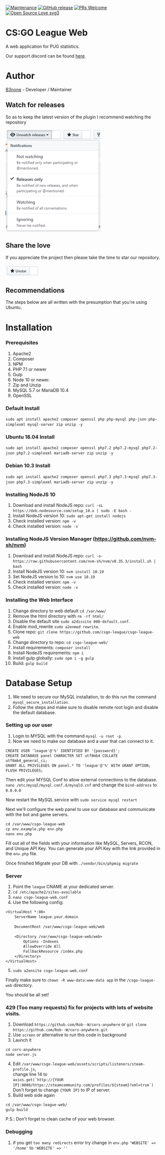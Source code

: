 [![Maintenance](https://img.shields.io/badge/Maintained%3F-yes-green.svg)](https://github.com/csgo-league/csgo-league-web/graphs/commit-activity)
[![GitHub release](https://img.shields.io/github/release/csgo-league/csgo-league-web.svg)](https://github.com/csgo-league/csgo-league-web/releases/)
[![PRs Welcome](https://img.shields.io/badge/PRs-welcome-brightgreen.svg?style=flat-square)](http://makeapullrequest.com)
[![Open Source Love svg3](https://badges.frapsoft.com/os/v3/open-source.svg?v=103)](https://github.com/csgo-league)

# CS:GO League Web
A web application for PUG statistics.

Our support discord can be found [here](https://discord.gg/b5MhANU).

# Author
[B3none](https://b3none.co.uk/) - Developer / Maintainer

## Watch for releases

So as to keep the latest version of the plugin I recommend watching the repository

![Watch releases](https://github.com/b3none/gdprconsent/raw/development/.github/README_ASSETS/watch_releases.png)

## Share the love

If you appreciate the project then please take the time to star our repository.

![Star us](https://github.com/b3none/gdprconsent/raw/development/.github/README_ASSETS/star_us.png)

## Recommendations
The steps below are all written with the presumption that you're using Ubuntu.

# Installation

### Prerequisites
1. Apache2
2. Composer
3. NPM
4. PHP 7.1 or newer
5. Gulp
6. Node 10 or newer.
7. Zip and Unzip
8. MySQL 5.7 or MariaDB 10.4
9. OpenSSL

### Default Install
`sudo apt install apache2 composer openssl php php-mysql php-json php-simplexml mysql-server zip unzip -y`

### Ubuntu 18.04 Install
`sudo apt install apache2 composer openssl php7.2 php7.2-mysql php7.2-json php7.2-simplexml mariadb-server zip unzip -y`

### Debian 10.3 Install
`sudo apt install apache2 composer openssl php7.3 php7.3-mysql php7.3-json php7.3-simplexml mariadb-server zip unzip -y`

### Installing NodeJS 10
1. Download and install NodeJS repo: `curl -sL https://deb.nodesource.com/setup_10.x | sudo -E bash -`
2. Install NodeJS version 10: `sudo apt-get install nodejs`
3. Check installed version: `npm -v`
4. Check installed version: `node -v`

### Installing NodeJS Version Manager (https://github.com/nvm-sh/nvm)
1. Download and install NodeJS repo: `curl -o- https://raw.githubusercontent.com/nvm-sh/nvm/v0.35.3/install.sh | bash`
2. Install NodeJS version 10: `nvm install 10.19`
3. Set NodeJS version to 10: `nvm use 10.19`
4. Check installed version: `npm -v`
5. Check installed version: `node -v`

### Installing the Web Interface
1. Change directory to web default `cd /var/www/`
2. Remove the html directory with `rm -rf html/`
3. Disable the default site `sudo a2dissite 000-default.conf`.
4. Enable mod_rewrite `sudo a2enmod rewrite`.
5. Clone repo: `git clone https://github.com/csgo-league/csgo-league-web`
6. Change directory to repo: `cd csgo-league-web/`
7. Install requirements: `composer install`
8. Install NodeJS requirements: `npm i`
9. Install gulp globally: `sudo npm i -g gulp`
10. Build: `gulp build`

# Database Setup
1. We need to secure our MySQL installation, to do this run the command `mysql_secure_installation`.
2. Follow the steps and make sure to disable remote root login and disable the default database.

### Setting up our user
1. Login to MYSQL with the command `mysql -u root -p`.
2. Now we need to make our database and a user that can connect to it.
```
CREATE USER 'league'@'%' IDENTIFIED BY '{password}';
CREATE DATABASE panel CHARACTER SET utf8mb4 COLLATE utf8mb4_general_ci;
GRANT ALL PRIVILEGES ON panel.* TO 'league'@'%' WITH GRANT OPTION;
FLUSH PRIVILEGES;
```
Then edit your MYSQL Conf to allow external connections to the database.
`nano /etc/mysql/mysql.conf.d/mysqld.cnf` and change the `bind-address` to `0.0.0.0`

Now restart the MySQL service with `sudo service mysql restart`

Next we'll configure the web panel to use our database and communicate with the bot and game servers.
```
cd /var/www/csgo-league-web
cp env.example.php env.php
nano env.php
```
Fill out all of the fields with your information like MySQL, Servers, RCON, and Unique API Key. You can generate your API Key with the link provided in the `env.php` file.

Once finished Migrate your DB with `./vendor/bin/phpmig migrate`

### Server
1. Point the `league` CNAME at your dedicated server.
2. `cd /etc/apache2/sites-available`
3. `nano csgo-league-web.conf`
4. Use the following config:
```apacheconfig
<VirtualHost *:80>
    ServerName league.your.domain

    DocumentRoot /var/www/csgo-league-web/web

    <Directory /var/www/csgo-league-web/web>
        Options -Indexes
        AllowOverride All
        FallbackResource /index.php
    </Directory>
</VirtualHost>
```
5. `sudo a2ensite csgo-league-web.conf`

Finally make sure to `chown -R www-data:www-data app` in the `/csgo-league-web` directory.

You should be all set!

### 429 (Too many requests) fix for projects with lots of website visits.
1. Download `https://github.com/Rob--W/cors-anywhere` or `git clone https://github.com/Rob--W/cors-anywhere.git`
2. Use `screen` or alternative to run this code in background
3. Launch it
```
cd cors-anywhere
node server.js
```
4. Edit `/var/www/csgo-league-web/assets/scripts/listeners/steam-profile.js`,  
change line 14 to  
```axios.get(`http://{YOUR IP}:8080/https://steamcommunity.com/profiles/${steam}?xml=true`)```  
Don't forget to change `{YOUR IP}` to IP of server.  
5. Build web side again  
```
cd /var/www/csgo-league-web/
gulp build
```
P.S.: Don't forget to clean cache of your web browser.

### Debugging
1. if you get `too many redirects` error try change in `env.php` `'WEBSITE' => '/home'` to `'WEBSITE' => ''`
